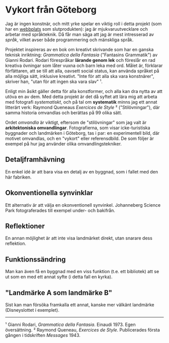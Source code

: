# Vykort från Göteborg

Jag är ingen konstnär, och mitt yrke spelar en viktig roll i detta projekt (som har en [webbplats](harisont.github.io/postcards-from-gothenburg/) som slutprodukten): jag är mjukvaruutvecklare och arbetar med språkteknik. Då får man säga att jag är mest intresserad av _språk_, vilket avser både programmering och mänskliga språk. 

Projektet inspireras av en bok om kreativt skrivande som har en ganska teknisk inriktning: _Grammatica della Fantasia_ ("Fantasins Grammatik") av Gianni Rodari. Rodari förespråkar __lärande genom lek__ och föreslår en rad kreativa övningar som låter vuxna och barn leka med ord. Målet är, förklarar förfättaren, att se till att alla, oavsett social status, kan använda språket på alla möjliga sätt, inklusive kreativt. "Inte för att alla ska vara konstnärer", skriver han, "utan för att ingen ska vara slav" ¹.

Enligt min åsikt gäller detta för alla konstformer, och alla kan dra nytta av att utöva en av dem. Med detta projekt är det då syftet att lära mig att arbeta med fotografi _systematiskt_, och på tal om __systematik__ minns jag ett annat litterärt verk: Raymond Queneaus _Exercices de Style_ ² ("Stilövningar"), där samma historia omvandlas och berättas på 99 olika sätt. 

Ordet _omvandla_ är viktigt, eftersom de "stilövningar" som jag valt är __arkitektoniska omvandlingar__. Fotografierna, som visar icke-turistiska byggnader och landmärken i Göteborg, tas i par: en experimentell bild, där motivet omvandlas, och en "vykort" eller referensdbild. De som följer är exempel på hur jag använder olika omvandlingstekniker.

## Detaljframhävning
En enkel idé är att bara visa en detalj av en byggnad, som i fallet med den här fabriken.

## Okonventionella synvinklar
Ett alternativ är att välja en okonventionell synvinkel. Johanneberg Science Park fotograferades till exempel under- och bakifrån.

## Reflektioner
En annan möjlighet är att inte visa landmärket direkt, utan snarare dess reflektion.

## Funktionssändring
Man kan även få en byggnad med en viss funktion (t.e. ett bibliotek) att se ut som en med ett annat syfte (i detta fall en kyrka).

## "Landmärke A som landmärke B"
Sist kan man försöka framkalla ett annat, kanske mer välkänt landmärke (Disneyslottet i exemplet).

---

¹ Gianni Rodari, _Grammatica della Fantasia_. Einaudi 1973. Egen översättning.
² Raymond Queneau, _Exercices de Style_. Publicerades första gången i tidskriften _Messages_ 1943. 